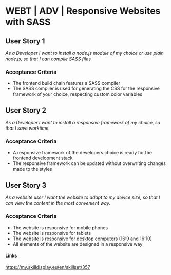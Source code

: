 # WEBT | ADV | Responsive Websites with SASS

## User Story 1
*As a Developer I want to install a node.js module of my choice or use plain node.js, so that I can compile SASS files*

### Acceptance Criteria
- The frontend build chain features a SASS compiler
- The SASS compiler is used for generating the CSS for the responsive framework of your choice, respecting custom color variables

## User Story 2
*As a Developer I want to install a responsive framework of my choice, so that I save worktime.*

### Acceptance Criteria
- A responsive framework of the developers choice is ready for the frontend development stack
- The responsive framework can be updated without overwriting changes made to the styles

## User Story 3
*As a website user I want the website to adapt to my device size, so that I can view the content in the most convenient way.*

### Acceptance Criteria
- The website is responsive for mobile phones
- The website is responsive for tablets
- The website is responsive for desktop computers (16:9 and 16:10)
- All elements of the website are designed in a responsive way

#### Links
https://my.skilldisplay.eu/en/skillset/357
